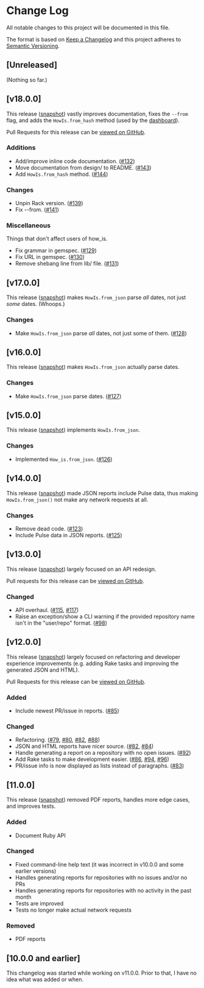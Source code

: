 # Change Log

All notable changes to this project will be documented in this file.

The format is based on [Keep a Changelog](http://keepachangelog.com) and
this project adheres to [Semantic Versioning](http://semver.org).

## [Unreleased]

(Nothing so far.)

## [v18.0.0]

This release ([snapshot](https://github.com/how-is/how_is/tree/v18.0.0))
vastly improves documentation, fixes the `--from` flag, and adds the
`HowIs.from_hash` method (used by the
[dashboard](https://github.com/how-is/dashboard)).

Pull Requests for this release can be [viewed on
GitHub](https://github.com/how-is/how_is/pulls?utf8=&q=is%3Apr%20created%3A2017-02-10..2017-03-03).

### Additions

* Add/improve inline code documentation.
  ([#132](https://github.com/how-is/how_is/pull/132))
* Move documentation from design/ to README.
  ([#143](https://github.com/how-is/how_is/pull/143))
* Add `HowIs.from_hash` method.
  ([#144](https://github.com/how-is/how_is/pull/144))

### Changes

* Unpin Rack version. ([#139](https://github.com/how-is/how_is/pull/139))
* Fix --from. ([#141](https://github.com/how-is/how_is/pull/141))

### Miscellaneous

Things that don't affect users of how\_is.

* Fix grammar in gemspec.
  ([#129](https://github.com/how-is/how_is/pull/129))
* Fix URL in gemspec. ([#130](https://github.com/how-is/how_is/pull/130))
* Remove shebang line from lib/ file.
  ([#131](https://github.com/how-is/how_is/pull/131))


## [v17.0.0]

This release ([snapshot](https://github.com/how-is/how_is/tree/v17.0.0))
makes `HowIs.from_json` parse _all_ dates, not just _some_ dates.
(Whoops.)

### Changes

* Make `HowIs.from_json` parse _all_ dates, not just some of them.
  ([#128](https://github.com/how-is/how_is/pull/128))

## [v16.0.0]

This release ([snapshot](https://github.com/how-is/how_is/tree/v16.0.0))
makes `HowIs.from_json` actually parse dates.

### Changes

* Make `HowIs.from_json` parse dates.
  ([#127](https://github.com/how-is/how_is/pull/127))

## [v15.0.0]

This release ([snapshot](https://github.com/how-is/how_is/tree/v15.0.0))
implements `HowIs.from_json`.

### Changes

* Implemented `How_is.from_json`.
  ([#126](https://github.com/how-is/how_is/pull/126))

## [v14.0.0]

This release ([snapshot](https://github.com/how-is/how_is/tree/v14.0.0))
made JSON reports include Pulse data, thus making `HowIs.from_json()`
not make any network requests at all.

### Changes

* Remove dead code. ([#123](https://github.com/how-is/how_is/pull/123))
* Include Pulse data in JSON reports.
  ([#125](https://github.com/how-is/how_is/pull/125))

## [v13.0.0]

This release ([snapshot](https://github.com/how-is/how_is/tree/v13.0.0))
largely focused on an API redesign.

Pull requests for this release can be [viewed on
GitHub](https://github.com/how-is/how_is/pulls?utf8=&q=is%3Apr%20created%3A2016-12-12..2017-02-09).

### Changed

* API overhaul. ([#115](https://github.com/how-is/how_is/issues/115), [#117](https://github.com/how-is/how_is/pull/117))
* Raise an exception/show a CLI warning if the provided repository name
  isn't in the "user/repo" format.
  ([#98](https://github.com/how-is/how_is/pull/98))

## [v12.0.0]

This release ([snapshot](https://github.com/how-is/how_is/tree/v12.0.0))
largely focused on refactoring and developer experience improvements
(e.g. adding Rake tasks and improving the generated JSON and HTML).

Pull Requests for this release can be [viewed on
GitHub](https://github.com/how-is/how_is/pulls?utf8=&q=is%3Apr%20created%3A2016-11-11..2016-12-11).

### Added

- Include newest PR/issue in reports.
  ([#85](https://github.com/how-is/how_is/pull/85))

### Changed

- Refactoring. ([#79](https://github.com/how-is/how_is/pull/79), [#80](https://github.com/how-is/how_is/pull/80), [#82](https://github.com/how-is/how_is/pull/82), [#88](https://github.com/how-is/how_is/pull/88))
- JSON and HTML reports have nicer source.
  ([#82](https://github.com/how-is/how_is/pulls/82),
  [#84](https://github.com/how-is/how_is/pulls/84))
- Handle generating a report on a repository with no open issues.
  ([#92](https://github.com/how-is/how_is/pull/92))
- Add Rake tasks to make development easier. ([#86](https://github.com/how-is/how_is/pull/86), [#94](https://github.com/how-is/how_is/pull/94), [#96](https://github.com/how-is/how_is/pull/96))
- PR/issue info is now displayed as lists instead of paragraphs. ([#83](https://github.com/how-is/how_is/pull/83))

## [11.0.0]

This release ([snapshot](https://github.com/how-is/how_is/tree/v11.0.0))
removed PDF reports, handles more edge cases, and improves tests.

### Added

- Document Ruby API

### Changed

- Fixed command-line help text (it was incorrect in v10.0.0 and some earlier versions)
- Handles generating reports for repositories with no issues and/or no PRs
- Handles generating reports for repositories with no activity in the
  past month
- Tests are improved
- Tests no longer make actual network requests

### Removed

- PDF reports

## [10.0.0 and earlier]

This changelog was started while working on v11.0.0.
Prior to that, I have no idea what was added or when.
